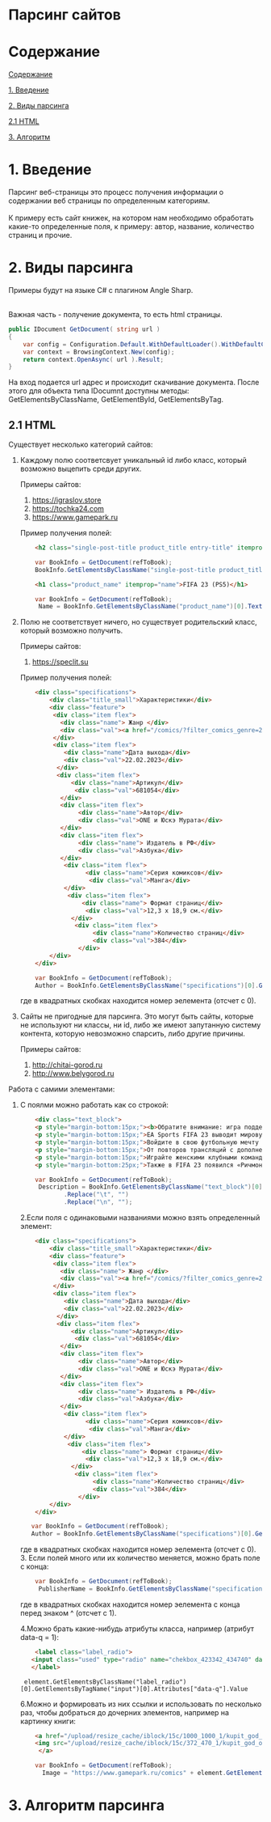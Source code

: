 # Парсинг сайтов

# Содержание
[Содержание](#содержание)

[1. Введение](#1-введение)

[2. Виды парсинга](#2-виды-парсинга)  

[2.1 HTML](#21-html)  

[3. Алгоритм](#3-алгоритм) 


# 1. Введение

Парсинг веб-страницы это процесс получения информации о содержании веб страницы по определенным категориям.  <br>
<br>
К примеру есть сайт книжек, на котором нам необходимо обработать какие-то определенные поля, к примеру: автор, название, количество страниц и прочие.

# 2. Виды парсинга
Примеры будут  на языке C# с плагином Angle Sharp.

<br>
Важная часть - получение документа, то есть html страницы.


```C#
public IDocument GetDocument( string url )
{
    var config = Configuration.Default.WithDefaultLoader().WithDefaultCookies();
    var context = BrowsingContext.New(config);
    return context.OpenAsync( url ).Result;
}
```
На вход подается url адрес и происходит скачивание документа. После этого для объекта типа IDocumnt доступны методы: GetElementsByClassName, GetElementById, GetElementsByTag.


## 2.1 HTML
Существует несколько категорий сайтов:

1. Каждому полю соответсвует уникальный id либо класс, который возможно выцепить среди других.

    Примеры сайтов: <br>
    
    1. https://igraslov.store
    2. https://tochka24.com
    3. https://www.gamepark.ru
     
    Пример получения полей:
    
    ```HTML
        <h2 class="single-post-title product_title entry-title" itemprop="name">Ясперс К. Вопрос о виновности. </h2>
    ```
    
    ```C#
        var BookInfo = GetDocument(refToBook);
        BookInfo.GetElementsByClassName("single-post-title product_title entry-title")[0].TextContent;
    ```
    
    
    
    ```HTML
        <h1 class="product_name" itemprop="name">FIFA 23 (PS5)</h1>
    ```
    
    ```C#
        var BookInfo = GetDocument(refToBook);
         Name = BookInfo.GetElementsByClassName("product_name")[0].TextContent;
    ```
    
    
    
2. Полю не соответствует ничего, но существует родительский класс, который возможно получить.

    Примеры сайтов: <br>
    
    1. https://speclit.su
    
    
    Пример получения полей:
    ```HTML
        <div class="specifications">
            <div class="title_small">Характеристики</div>
            <div class="feature">
             <div class="item flex">
               <div class="name"> Жанр </div>
               <div class="val"><a href="/comics/?filter_comics_genre=264445">Манга</a></div>
             </div>
             <div class="item flex">
                <div class="name">Дата выхода</div>
                <div class="val">22.02.2023</div>
              </div>
              <div class="item flex">
                  <div class="name">Артикул</div>
                   <div class="val">681054</div>
               </div>
               <div class="item flex">
                    <div class="name">Автор</div>
                    <div class="val">ONE и Юскэ Мурата</div>
               </div>
               <div class="item flex">
                    <div class="name"> Издатель в РФ</div>
                    <div class="val">Азбука</div>
               </div>
                <div class="item flex">
                      <div class="name">Серия комиксов</div>
                       <div class="val">Манга</div>
                </div>
                 <div class="item flex">
                     <div class="name"> Формат страниц</div>
                      <div class="val">12,3 x 18,9 см.</div>
                  </div>
                   <div class="item flex">
                        <div class="name">Количество страниц</div>
                        <div class="val">384</div>
                    </div>
            </div>
        </div>
    ```
    ```C#
        var BookInfo = GetDocument(refToBook);
        Author = BookInfo.GetElementsByClassName("specifications")[0].GetElementsByClassName("item")[3].GetElementsByClassName("val")[0].TextContent;
    ```
    где в квадратных скобках находится номер эелемента (отсчет с 0).
    
    
    
3. Сайты не пригодные для парсинга. Это могут быть сайты, которые не используют ни классы, ни id, либо же имеют запутанную систему контента, которую невозможно спарсить, либо другие причины.

    Примеры сайтов: <br>

    1. http://chitai-gorod.ru
    2. http://www.belygorod.ru

Работа с самими элементами:
1. С  поялми можно работать как со строкой:

    ```HTML
        <div class="text_block">
        <p style="margin-bottom:15px;"><b>Обратите внимание: игра поддерживает только английский язык!</b></p>
        <p style="margin-bottom:15px;">EA Sports FIFA 23 выводит мировую игру на поле благодаря технологии HyperMotion2 на PlayStation 5, которая обеспечивает еще большую реалистичность игрового процесса, наряду с мужским и женским Чемпионатом мира по футболу FIFA , добавлением женских клубных команд, функциями перекрестной игры и многим другим.</p>
        <p style="margin-bottom:15px;">Войдите в свою футбольную мечту в роли тренера или игрока в режиме карьеры. В FIFA 23 вы сможете определить свою индивидуальность как игрока, управлять знаменитыми футболистами и начать сезон в новом режиме с яркими моментами в самой реалистичной на сегодняшний день карьере в FIFA.</p>
        <p style="margin-bottom:15px;">От повторов трансляций с дополненной реальностью до гиперреалистичных поверхностей поля и улучшенной атмосферы игры на стадионах — теперь игра в футбол на платформах нового поколения будет ещё интереснее!</p>
        <p style="margin-bottom:15px;">Играйте женскими клубными командами впервые в истории EA SPORTS FIFA — сразу после выхода будут доступны Женская суперлига Футбольной ассоциации Англии и Чемпионат Франции по футболу среди женщин.</p>
        <p style="margin-bottom:25px;">Также в FIFA 23 появился «Ричмонд»! Это значит, что Тед Лассо, тренер Борода и все главные звёзды состава «Ричмонда» — Джейми Тартт, Дани Рохас, Сэм Обисанья, Рой Кент и Айзек МакАду, — а также домашняя арена клуба, стадион «Нельсон Роуд» теперь доступны всем фанатам сериала.</p>                        </div>
    ```
    ```C#
        var BookInfo = GetDocument(refToBook);
         Description = BookInfo.GetElementsByClassName("text_block")[0].TextContent
                .Replace("\t", "")
                .Replace("\n", "");
    ```
    
   2.Если поля с одинаковыми названиями можно взять определенный элемент: 
    ```HTML
        <div class="specifications">
            <div class="title_small">Характеристики</div>
            <div class="feature">
             <div class="item flex">
               <div class="name"> Жанр </div>
               <div class="val"><a href="/comics/?filter_comics_genre=264445">Манга</a></div>
             </div>
             <div class="item flex">
                <div class="name">Дата выхода</div>
                <div class="val">22.02.2023</div>
              </div>
              <div class="item flex">
                  <div class="name">Артикул</div>
                   <div class="val">681054</div>
               </div>
               <div class="item flex">
                    <div class="name">Автор</div>
                    <div class="val">ONE и Юскэ Мурата</div>
               </div>
               <div class="item flex">
                    <div class="name"> Издатель в РФ</div>
                    <div class="val">Азбука</div>
               </div>
                <div class="item flex">
                      <div class="name">Серия комиксов</div>
                       <div class="val">Манга</div>
                </div>
                 <div class="item flex">
                     <div class="name"> Формат страниц</div>
                      <div class="val">12,3 x 18,9 см.</div>
                  </div>
                   <div class="item flex">
                        <div class="name">Количество страниц</div>
                        <div class="val">384</div>
                    </div>
            </div>
        </div>
    ```
     ```C#
        var BookInfo = GetDocument(refToBook);
        Author = BookInfo.GetElementsByClassName("specifications")[0].GetElementsByClassName("item")[3].GetElementsByClassName("val")[0].TextContent;
    ```
    где в квадратных скобках находится номер эелемента (отсчет с 0).
    3. Если полей много или их количество меняется, можно брать поле с конца:

    ```C#
        var BookInfo = GetDocument(refToBook);
         PublisherName = BookInfo.GetElementsByClassName("specifications")[0].GetElementsByClassName("item")[^4].GetElementsByClassName("val")[0].TextContent;
    ```
    где в квадратных скобках находится номер эелемента с конца перед знаком ^ (отсчет с 1).
    
   4.Можно брать какие-нибудь атрибуты класса, например (атрибут data-q = 1):
    ```HTML
        <label class="label_radio">
       <input class="used" type="radio" name="chekbox_423342_434740" data-bonus="200" data-href="/playstation5/games/GodofWarRagnarokPS5GameReplay/" data-add_href="/?add_to_cart=434740" data-price="6699.00" data-format_price="6 699" data-id="434740" data-name="God of War – Ragnarok (PS5) (GameReplay)" data-q="1">
       </label>
    ```
        element.GetElementsByClassName("label_radio")[0].GetElementsByTagName("input")[0].Attributes["data-q"].Value
   6.Можно и формировать из них ссылки и использовать по несколько раз, чтобы добраться до дочерних элементов, например на картинку книги:
   
    ```HTML
        <a href="/upload/resize_cache/iblock/15c/1000_1000_1/kupit_god_of_war_ragnarok_ps4.jpg" data-fancybox="gallery" class="img fancy_img">
        <img src="/upload/resize_cache/iblock/15c/372_470_1/kupit_god_of_war_ragnarok_ps4.jpg" alt="" itemprop="image">
         </a>
    ```
    ```C#
        var BookInfo = GetDocument(refToBook);
          Image = "https://www.gamepark.ru/comics" + element.GetElementsByClassName("img")[0].GetElementsByTagName("img")[0].Attributes["src"].Value;
    ```
# 3. Алгоритм парсинга
